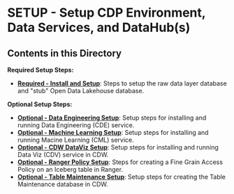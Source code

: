 #  SETUP - Setup CDP Environment, Data Services, and DataHub(s)

## Contents in this Directory

**Required Setup Steps:**

- [**Required - Install and Setup**](/Setup/required%20install%20and%20setup.md): Steps to setup the raw data layer database and "stub" Open Data Lakehouse database.


**Optional Setup Steps:**

- [**Optional - Data Engineering Setup**](/Setup/optional%20data%20engineering%20setup.md): Setup steps for installing and running Data Engineering (CDE) service.
- [**Optional - Machine Learning Setup**](/Setup/optional%20machine%20learning%20setup.md): Setup steps for installing and running Macine Learning (CML) service.
- [**Optional - CDW DataViz Setup**](/Setup/optional%20cdw%20dataviz%20setup.md): Setup steps for installing and running Data Viz (CDV) service in CDW.
- [**Optional - Ranger Policy Setup**](/Setup/optional%20ranger%20policy%20setup.md): Steps for creating a Fine Grain Access Policy on an Iceberg table in Ranger.
- [**Optional - Table Maintenance Setup**](/Setup/optional%20table%20maintenance%20setup.md): Setup steps for creating the Table Maintenance database in CDW.


